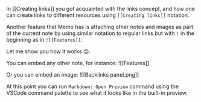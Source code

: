 In [[Creating links]] you got acquainted with the links concept, and how one can create links to different resources using `[[Creating links]]` notation.

Another feature that Memo has is attaching other notes and images as part of the current note by using similar notation to regular links but with `!` in the beginning as in `![[Features]]`.

Let me show you how it works 😉.

You can embed any other note, for instance: ![[Features]]

Or you can embed an image: ![[Backlinks panel.png]]

At this point you can run `Markdown: Open Preview` command using the VSCode command palette to see what it looks like in the built-in preview.
